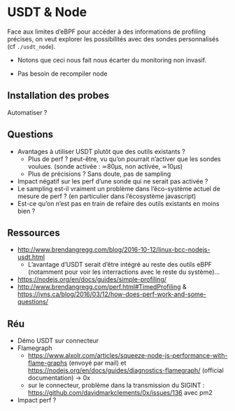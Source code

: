 # USDT & Node

Face aux limites d’eBPF pour accéder à des informations de profiling
précises, on veut explorer les possibilités avec des sondes personnalisés (cf `./usdt_node`).

- Notons que ceci nous fait nous écarter du monitoring non invasif.

- Pas besoin de recompiler node

## Installation des probes

Automatiser ?

## Questions

- Avantages à utiliser USDT plutôt que des outils existants ? 
  - Plus de perf ? peut-être, vu qu’on pourrait n’activer que les sondes voulues. (sonde activée : ≃80µs, non activée, ≃10µs)
  - Plus de précisions ? Sans doute, pas de sampling
- Impact négatif sur les perf d’une sonde qui ne serait pas activée ?
- Le sampling est-il vraiment un problème dans l’éco-système actuel de mesure de perf ? (en particulier dans l’écosystème javascript)
- Est-ce qu’on n’est pas en train de refaire des outils existants en moins bien ?

## Ressources

- http://www.brendangregg.com/blog/2016-10-12/linux-bcc-nodejs-usdt.html
  - L’avantage d’USDT serait d’être intégré au reste des outils eBPF (notamment pour voir les interractions avec le reste du système)…
- https://nodejs.org/en/docs/guides/simple-profiling/
- http://www.brendangregg.com/perf.html#TimedProfiling & https://jvns.ca/blog/2016/03/12/how-does-perf-work-and-some-questions/

## Réu

- Démo USDT sur connecteur
- Flamegraph
  - https://www.alxolr.com/articles/squeeze-node-js-performance-with-flame-graphs (envoyé par mail) et https://nodejs.org/en/docs/guides/diagnostics-flamegraph/ (official documentation) -> 0x
  - sur le connecteur, problème dans la transmission du SIGINT : https://github.com/davidmarkclements/0x/issues/136 avec pm2
- Impact perf ?
